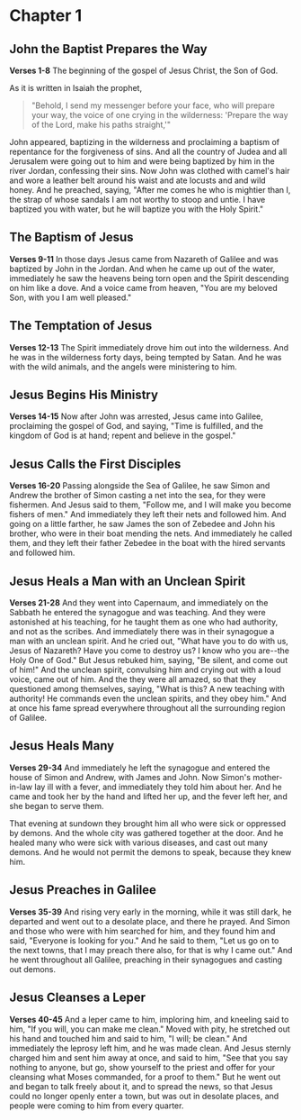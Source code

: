 # Chapter 1
## John the Baptist Prepares the Way
**Verses 1-8**
The beginning of the gospel of Jesus Christ, the Son of God.

As it is written in Isaiah the prophet,
> "Behold, I send my messenger before your face,
> who will prepare your way,
> the voice of one crying in the wilderness:
> 'Prepare the way of the Lord,
> make his paths straight,'"

John appeared, baptizing in the wilderness and proclaiming a baptism of repentance for the forgiveness of sins. And all the country of Judea and all Jerusalem were going out to him and were being baptized by him in the river Jordan, confessing their sins. Now John was clothed with camel's hair and wore a leather belt around his waist and ate locusts and and wild honey. And he preached, saying, "After me comes he who is mightier than I, the strap of whose sandals I am not worthy to stoop and untie. I have baptized you with water, but he will baptize you with the Holy Spirit."

## The Baptism of Jesus
**Verses 9-11**
In those days Jesus came from Nazareth of Galilee and was baptized by John in the Jordan. And when he came up out of the water, immediately he saw the heavens being torn open and the Spirit descending on him like a dove. And a voice came from heaven, "You are my beloved Son, with you I am well pleased."

## The Temptation of Jesus
**Verses 12-13**
The Spirit immediately drove him out into the wilderness. And he was in the wilderness forty days, being tempted by Satan. And he was with the wild animals, and the angels were ministering to him.

## Jesus Begins His Ministry
**Verses 14-15**
Now after John was arrested, Jesus came into Galilee, proclaiming the gospel of God, and saying, "Time is fulfilled, and the kingdom of God is at hand; repent and believe in the gospel."

## Jesus Calls the First Disciples
**Verses 16-20**
Passing alongside the Sea of Galilee, he saw Simon and Andrew the brother of Simon casting a net into the sea, for they were fishermen. And Jesus said to them, "Follow me, and I will make you become fishers of men." And immediately they left their nets and followed him. And going on a little farther, he saw James the son of Zebedee and John his brother, who were in their boat mending the nets. And immediately he called them, and they left their father Zebedee in the boat with the hired servants and followed him.

## Jesus Heals a Man with an Unclean Spirit
**Verses 21-28**
And they went into Capernaum, and immediately on the Sabbath he entered the synagogue and was teaching. And they were astonished at his teaching, for he taught them as one who had authority, and not as the scribes. And immediately there was in their synagogue a man with an unclean spirit. And he cried out, "What have you to do with us, Jesus of Nazareth? Have you come to destroy us? I know who you are--the Holy One of God." But Jesus rebuked him, saying, "Be silent, and come out of him!" And the unclean spirit, convulsing him and crying out with a loud voice, came out of him. And the they were all amazed, so that they questioned among themselves, saying, "What is this? A new teaching with authority! He commands even the unclean spirits, and they obey him." And at once his fame spread everywhere throughout all the surrounding region of Galilee.

## Jesus Heals Many
**Verses 29-34**
And immediately he left the synagogue and entered the house of Simon and Andrew, with James and John. Now Simon's mother-in-law lay ill with a fever, and immediately they told him about her. And he came and took her by the hand and lifted her up, and the fever left her, and she began to serve them.

That evening at sundown they brought him all who were sick or oppressed by demons. And the whole city was gathered together at the door. And he healed many who were sick with various diseases, and cast out many demons. And he would not permit the demons to speak, because they knew him.

## Jesus Preaches in Galilee
**Verses 35-39**
And rising very early in the morning, while it was still dark, he departed and went out to a desolate place, and there he prayed. And Simon and those who were with him searched for him, and they found him and said, "Everyone is looking for you." And he said to them, "Let us go on to the next towns, that I may preach there also, for that is why I came out." And he went throughout all Galilee, preaching in their synagogues and casting out demons.

## Jesus Cleanses a Leper
**Verses 40-45**
And a leper came to him, imploring him, and kneeling said to him, "If you will, you can make me clean." Moved with pity, he stretched out his hand and touched him and said to him, "I will; be clean." And immediately the leprosy left him, and he was made clean. And Jesus sternly charged him and sent him away at once, and said to him, "See that you say nothing to anyone, but go, show yourself to the priest and offer for your cleansing what Moses commanded, for a proof to them." But he went out and began to talk freely about it, and to spread the news, so that Jesus could no longer openly enter a town, but was out in desolate places, and people were coming to him from every quarter.